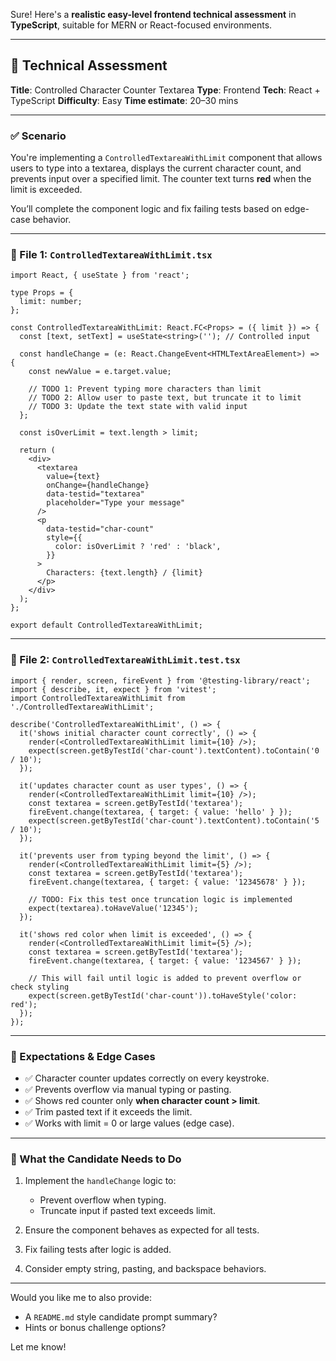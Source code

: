 Sure! Here's a **realistic easy-level frontend technical assessment** in **TypeScript**, suitable for MERN or React-focused environments.

---

## 🧪 Technical Assessment

**Title**: Controlled Character Counter Textarea
**Type**: Frontend
**Tech**: React + TypeScript
**Difficulty**: Easy
**Time estimate**: 20–30 mins

---

### ✅ Scenario

You're implementing a `ControlledTextareaWithLimit` component that allows users to type into a textarea, displays the current character count, and prevents input over a specified limit. The counter text turns **red** when the limit is exceeded.

You’ll complete the component logic and fix failing tests based on edge-case behavior.

---

### 📂 File 1: `ControlledTextareaWithLimit.tsx`

```tsx
import React, { useState } from 'react';

type Props = {
  limit: number;
};

const ControlledTextareaWithLimit: React.FC<Props> = ({ limit }) => {
  const [text, setText] = useState<string>(''); // Controlled input

  const handleChange = (e: React.ChangeEvent<HTMLTextAreaElement>) => {
    const newValue = e.target.value;
    
    // TODO 1: Prevent typing more characters than limit
    // TODO 2: Allow user to paste text, but truncate it to limit
    // TODO 3: Update the text state with valid input
  };

  const isOverLimit = text.length > limit;

  return (
    <div>
      <textarea
        value={text}
        onChange={handleChange}
        data-testid="textarea"
        placeholder="Type your message"
      />
      <p
        data-testid="char-count"
        style={{
          color: isOverLimit ? 'red' : 'black',
        }}
      >
        Characters: {text.length} / {limit}
      </p>
    </div>
  );
};

export default ControlledTextareaWithLimit;
```

---

### 📂 File 2: `ControlledTextareaWithLimit.test.tsx`

```tsx
import { render, screen, fireEvent } from '@testing-library/react';
import { describe, it, expect } from 'vitest';
import ControlledTextareaWithLimit from './ControlledTextareaWithLimit';

describe('ControlledTextareaWithLimit', () => {
  it('shows initial character count correctly', () => {
    render(<ControlledTextareaWithLimit limit={10} />);
    expect(screen.getByTestId('char-count').textContent).toContain('0 / 10');
  });

  it('updates character count as user types', () => {
    render(<ControlledTextareaWithLimit limit={10} />);
    const textarea = screen.getByTestId('textarea');
    fireEvent.change(textarea, { target: { value: 'hello' } });
    expect(screen.getByTestId('char-count').textContent).toContain('5 / 10');
  });

  it('prevents user from typing beyond the limit', () => {
    render(<ControlledTextareaWithLimit limit={5} />);
    const textarea = screen.getByTestId('textarea');
    fireEvent.change(textarea, { target: { value: '12345678' } });
    
    // TODO: Fix this test once truncation logic is implemented
    expect(textarea).toHaveValue('12345');
  });

  it('shows red color when limit is exceeded', () => {
    render(<ControlledTextareaWithLimit limit={5} />);
    const textarea = screen.getByTestId('textarea');
    fireEvent.change(textarea, { target: { value: '1234567' } });

    // This will fail until logic is added to prevent overflow or check styling
    expect(screen.getByTestId('char-count')).toHaveStyle('color: red');
  });
});
```

---

### 🎯 Expectations & Edge Cases

* ✅ Character counter updates correctly on every keystroke.
* ✅ Prevents overflow via manual typing or pasting.
* ✅ Shows red counter only **when character count > limit**.
* ✅ Trim pasted text if it exceeds the limit.
* ✅ Works with limit = 0 or large values (edge case).

---

### 📝 What the Candidate Needs to Do

1. Implement the `handleChange` logic to:

   * Prevent overflow when typing.
   * Truncate input if pasted text exceeds limit.
2. Ensure the component behaves as expected for all tests.
3. Fix failing tests after logic is added.
4. Consider empty string, pasting, and backspace behaviors.

---

Would you like me to also provide:

* A `README.md` style candidate prompt summary?
* Hints or bonus challenge options?

Let me know!

